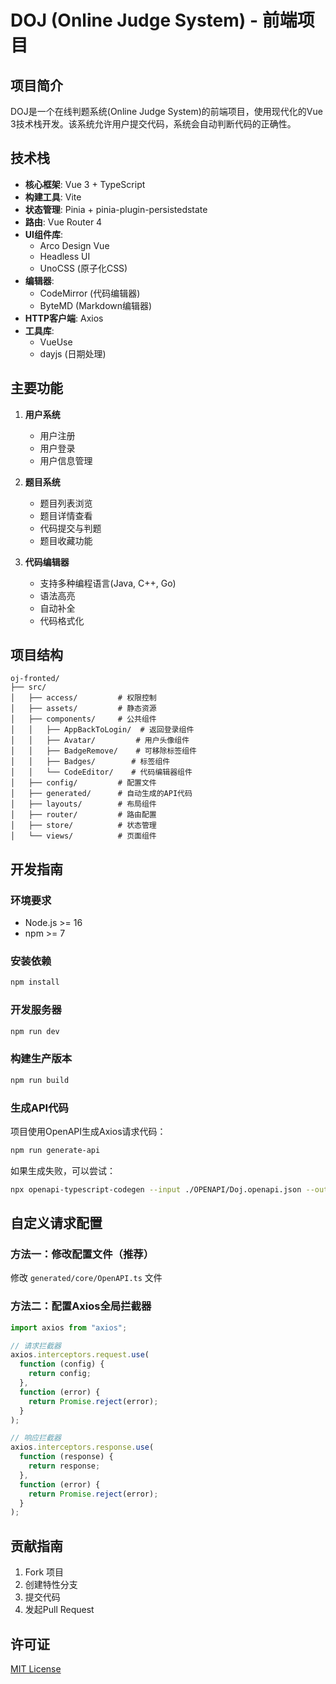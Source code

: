 # DOJ (Online Judge System) - 前端项目

## 项目简介

DOJ是一个在线判题系统(Online Judge System)的前端项目，使用现代化的Vue 3技术栈开发。该系统允许用户提交代码，系统会自动判断代码的正确性。

## 技术栈

- **核心框架**: Vue 3 + TypeScript
- **构建工具**: Vite
- **状态管理**: Pinia + pinia-plugin-persistedstate
- **路由**: Vue Router 4
- **UI组件库**: 
  - Arco Design Vue
  - Headless UI
  - UnoCSS (原子化CSS)
- **编辑器**:
  - CodeMirror (代码编辑器)
  - ByteMD (Markdown编辑器)
- **HTTP客户端**: Axios
- **工具库**: 
  - VueUse
  - dayjs (日期处理)

## 主要功能

1. **用户系统**
   - 用户注册
   - 用户登录
   - 用户信息管理

2. **题目系统**
   - 题目列表浏览
   - 题目详情查看
   - 代码提交与判题
   - 题目收藏功能

3. **代码编辑器**
   - 支持多种编程语言(Java, C++, Go)
   - 语法高亮
   - 自动补全
   - 代码格式化

## 项目结构

```
oj-fronted/
├── src/
│   ├── access/         # 权限控制
│   ├── assets/         # 静态资源
│   ├── components/     # 公共组件
│   │   ├── AppBackToLogin/  # 返回登录组件
│   │   ├── Avatar/         # 用户头像组件
│   │   ├── BadgeRemove/    # 可移除标签组件
│   │   ├── Badges/        # 标签组件
│   │   └── CodeEditor/    # 代码编辑器组件
│   ├── config/         # 配置文件
│   ├── generated/      # 自动生成的API代码
│   ├── layouts/        # 布局组件
│   ├── router/         # 路由配置
│   ├── store/          # 状态管理
│   └── views/          # 页面组件
```

## 开发指南

### 环境要求

- Node.js >= 16
- npm >= 7

### 安装依赖

```bash
npm install
```

### 开发服务器

```bash
npm run dev
```

### 构建生产版本

```bash
npm run build
```

### 生成API代码

项目使用OpenAPI生成Axios请求代码：

```bash
npm run generate-api
```

如果生成失败，可以尝试：

```bash
npx openapi-typescript-codegen --input ./OPENAPI/Doj.openapi.json --output ./src/generated --client axios
```

## 自定义请求配置

### 方法一：修改配置文件（推荐）

修改 `generated/core/OpenAPI.ts` 文件

### 方法二：配置Axios全局拦截器

```typescript
import axios from "axios";

// 请求拦截器
axios.interceptors.request.use(
  function (config) {
    return config;
  },
  function (error) {
    return Promise.reject(error);
  }
);

// 响应拦截器
axios.interceptors.response.use(
  function (response) {
    return response;
  },
  function (error) {
    return Promise.reject(error);
  }
);
```

## 贡献指南

1. Fork 项目
2. 创建特性分支
3. 提交代码
4. 发起Pull Request

## 许可证

[MIT License](LICENSE)
